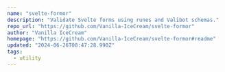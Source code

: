 ```yaml
---
name: "svelte-formor"
description: "Validate Svelte forms using runes and Valibot schemas."
repo_url: "https://github.com/Vanilla-IceCream/svelte-formor"
author: "Vanilla IceCream"
homepage: "https://github.com/Vanilla-IceCream/svelte-formor#readme"
updated: "2024-06-26T08:47:28.990Z"
tags: 
  - utility
---
```

